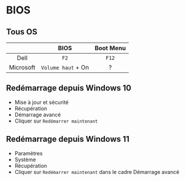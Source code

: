 # BIOS

## Tous OS

|           | BIOS               | Boot Menu |
|:---------:|:------------------:|:---------:|
| Dell      | `F2`               |   `F12`   |
| Microsoft | `Volume haut` + On |  ?        |

## Redémarrage depuis Windows 10

- Mise à jour et sécurité
- Récupération
- Démarrage avancé
- Cliquer sur `Redémarrer maintenant`

## Redémarrage depuis Windows 11

- Paramètres
- Système
- Récupération
- Cliquer sur `Redémarrer maintenant` dans le cadre Démarrage avancé
